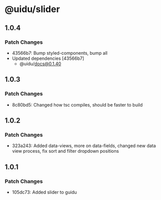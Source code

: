 # @uidu/slider

## 1.0.4

### Patch Changes

- 43566b7: Bump styled-components, bump all
- Updated dependencies [43566b7]
  - @uidu/docs@0.1.40

## 1.0.3

### Patch Changes

- 8c80bd5: Changed how tsc compiles, should be faster to build

## 1.0.2

### Patch Changes

- 323a243: Added data-views, more on data-fields, changed new data view process, fix sort and filter dropdown positions

## 1.0.1

### Patch Changes

- 105dc73: Added slider to guidu
